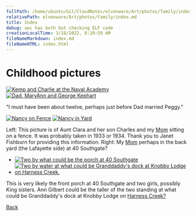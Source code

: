 ```yaml
---
fullPath: /home/ubuntu/Git/CloudNotes/elvenware/Art/photos/family/index.md
relativePath: elvenware/Art/photos/family/index.md
title: Index
debug: aec has both but checking ELF code
creationLocalTime: 3/18/2022, 8:20:59 AM
fileNameMarkdown: index.md
fileNameHTML: index.html
---
```


<!-- toc -->
<!-- tocstop -->

<div id="container">

Childhood pictures
==================

<div>

[![Kemp and Charlie at the Naval Academy](https://s3.amazonaws.com/s3bucket01.elvenware.com/elf-photos/Family/croppedcharliekemp.jpg)](https://s3.amazonaws.com/s3bucket01.elvenware.com/elf-photos/Family/croppedcharliekemp.jpg)
[![Dad, MaryAnn and George Kephart](https://s3.amazonaws.com/s3bucket01.elvenware.com/elf-photos/Family/KephartDadZoom.png)](https://s3.amazonaws.com/s3bucket01.elvenware.com/elf-photos/Family/KephartDadZoom.png)

</div>

"I must have been about twelve, perhaps just before Dad married Peggy."

<div>

[![Nancy on Fence](https://s3.amazonaws.com/s3bucket01.elvenware.com/elf-photos/Family/Nancy01.png)](https://s3.amazonaws.com/s3bucket01.elvenware.com/elf-photos/Family/Nancy01.png)
[![Nancy in Yard](https://s3.amazonaws.com/s3bucket01.elvenware.com/elf-photos/Family/Nancy02.png)](https://s3.amazonaws.com/s3bucket01.elvenware.com/elf-photos/Family/Nancy02.png)

</div>

Left: This picture is of Aunt Clara and her son Charles and my
[Mom](../1958_08_19_Mom/Mom.html) sitting on a fence. It was probably
taken in 1933 or 1934. Thank you to Janet Fishburn for providing this
information. Right: My [Mom](../1958_08_19_Mom/Mom.html) perhaps in the
back yard (the Lafayette side) at 40 Southgate?

<div>

- [![Two by what could be the porch at 40 Southgate](https://s3.amazonaws.com/s3bucket01.elvenware.com/elf-photos/Family/Unknown01.png)](Unknown01.png)
- [![Two by water at what could be Granddaddy's dock at Knobby Lodge on Harness Creek.](https://s3.amazonaws.com/s3bucket01.elvenware.com/elf-photos/Family/Unknown02.png)](https://s3.amazonaws.com/s3bucket01.elvenware.com/elf-photos/Family/Unknown02.png)

</div>

This is very likely the front porch at 40 Southgate and two girls,
possibly King sisters. Ann Gilbert could be the taller of the two
standing at what could be Granddaddy's dock at Knobby Lodge on [Harness
Creek?](http://bit.ly/qYrPSZ)

[Back](../index_photos.html)

</div>
